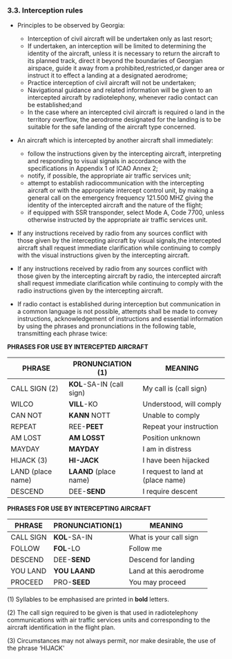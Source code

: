 ### 3.3. **Interception rules**

- Principles to be observed by Georgia:
  - Interception of civil aircraft will be undertaken only as last resort;
  -  If undertaken, an interception will be limited to determining the identity of the aircraft, unless it is necessary to return the aircraft to its planned track, direct it beyond the boundaries of Georgian airspace, guide it away from a prohibited,restricted,or danger area or instruct it to effect a landing at a designated aerodrome;
  - Practice interception of civil aircraft will not be undertaken;
  - Navigational guidance and related information will be given to an intercepted aircraft by radiotelephony, whenever radio contact can be established;and
  - In the case where an intercepted civil aircraft is required o land in the territory overflow, the aerodrome designated for the landing is to be suitable for the safe landing of the aircraft type concerned.

- An aircraft which is intercepted by another aircraft shall immediately:
  - follow the instructions given by the intercepting aircraft, interpreting and responding to visual signals in accordance with the specifications in Appendix 1 of ICAO Annex 2;
  - notify, if possible, the appropriate air traffic services unit;
  - attempt to establish radiocommunication with the intercepting aircraft or with the appropriate intercept control unit, by making a general call on the emergency frequency 121.500 MHZ giving the identity of the intercepted aircraft and the nature of the flight;
  - if equipped with SSR transponder, select Mode A, Code 7700, unless otherwise instructed by the appropriate air traffic services unit.
- If any instructions received by radio from any sources conflict with those given by the intercepting aircraft by visual signals,the intercepted aircraft shall request immediate clarification while continuing  to comply with the visual instructions given by the intercepting aircraft.
- If any instructions received by radio from any sources conflict with those given by the intercepting aircraft by radio, the intercepted aircraft shall request immediate clarification while continuing to comply with the radio instructions given by the intercepting aircraft.
- If radio contact is established during interception but communication in a common language is not possible, attempts shall be made to convey instructions, acknowledgement of instructions and essential information by using the phrases and pronunciations in the following table, transmitting each phrase twice:

**PHRASES FOR USE BY INTERCEPTED AIRCRAFT**

| PHRASE            | PRONUNCIATION (1)         | MEANING                           |
| ----------------- | ------------------------- | --------------------------------- |
| CALL SIGN (2)     | **KOL**-SA-IN (call sign) | My call is (call sign)            |
| WILCO             | **VILL**-KO               | Understood, will comply           |
| CAN NOT           | **KANN** NOTT             | Unable to comply                  |
| REPEAT            | REE-**PEET**              | Repeat your instruction           |
| AM LOST           | **AM LOSST**              | Position unknown                  |
| MAYDAY            | **MAYDAY**                | I am in distress                  |
| HIJACK (3)        | **HI-JACK**               | I have been hijacked              |
| LAND (place name) | **LAAND** (place name)    | I request to land at (place name) |
| DESCEND           | DEE-**SEND**              | I require descent                 |

**PHRASES FOR USE BY INTERCEPTING AIRCRAFT**

| PHRASE    | PRONUNCIATION(1) | MEANING                |
| --------- | ---------------- | ---------------------- |
| CALL SIGN | **KOL**-SA-IN    | What is your call sign |
| FOLLOW    | **FOL**-LO       | Follow me              |
| DESCEND   | DEE-**SEND**     | Descend for landing    |
| YOU LAND  | **YOU LAAND**    | Land at this aerodrome |
| PROCEED   | PRO-**SEED**     | You may proceed        |

(1) Syllables to be emphasised are printed in **bold** letters.

(2) The call sign required to be given is that used in radiotelephony communications with air traffic services units and corresponding to the aircraft identification in the flight plan.

(3) Circumstances may not always permit, nor make desirable, the use of the phrase ‘HIJACK'